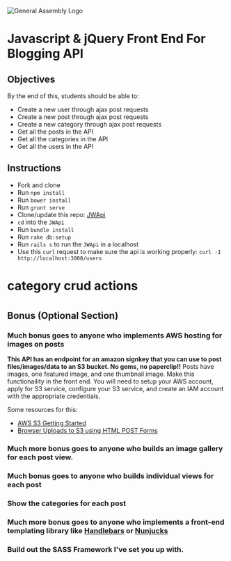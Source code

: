 ![General Assembly Logo](http://i.imgur.com/ke8USTq.png)

# Javascript & jQuery Front End For Blogging API

## Objectives

By the end of this, students should be able to:

- Create a new user through ajax post requests
- Create a new post through ajax post requests
- Create a new category through ajax post requests
- Get all the posts in the API
- Get all the categories in the API
- Get all the users in the API

## Instructions

- Fork and clone
- Run `npm install`
- Run `bower install`
- Run `grunt serve`
- Clone/update this repo: [JWApi](https://github.com/fishermanswharff/JWApi)
- `cd` into the `JWApi`
- Run `bundle install`
- Run `rake db:setup`
- Run `rails s` to run the `JWApi` in a localhost
- Use this `curl` request to make sure the api is working properly: `curl -I http://localhost:3000/users`

# category crud actions
#
## Bonus (Optional Section)

### Much bonus goes to anyone who implements AWS hosting for images on posts
**This API has an endpoint for an amazon signkey that you can use to post files/images/data to an S3 bucket. No gems, no paperclip!!**
Posts have images, one featured image, and one thumbnail image. Make this functionaility in the front end. You will need to setup your AWS account, apply for S3 service, configure your S3 service, and create an IAM account with the appropriate credentials.

Some resources for this:

- [AWS S3 Getting Started](http://docs.aws.amazon.com/AmazonS3/latest/gsg/GetStartedWithS3.html)
- [Browser Uploads to S3 using HTML POST Forms](https://aws.amazon.com/articles/Amazon-S3/1434)

### Much more bonus goes to anyone who builds an image gallery for each post view.
### Much bonus goes to anyone who builds individual views for each post
### Show the categories for each post
### Much more bonus goes to anyone who implements a front-end templating library like [Handlebars](http://handlebarsjs.com/) or [Nunjucks](http://mozilla.github.io/nunjucks/)
### Build out the SASS Framework I've set you up with.
